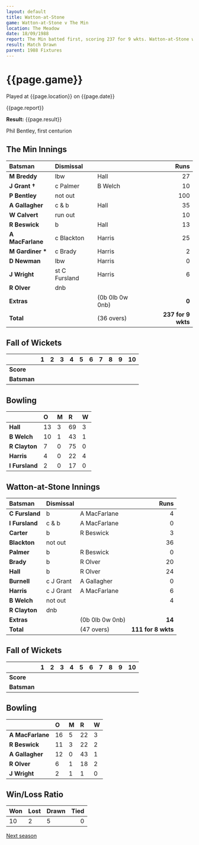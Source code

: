 ```yaml
---
layout: default
title: Watton-at-Stone
game: Watton-at-Stone v The Min
location: The Meadow
date: 18/09/1988
report: The Min batted first, scoring 237 for 9 wkts. Watton-at-Stone were 111 for 8 wkts when time ran out
result: Match Drawn
parent: 1988 Fixtures
---
```


# {{page.game}}

Played at {{page.location}} on {{page.date}}

{{page.report}}

**Result:** {{page.result}}

Phil Bentley, first centurion

## The Min Innings

| Batsman | Dismissal |  | Runs |
|:---|:---|---|---:|
| **M Breddy** | lbw| Hall | 27 | 
| **J Grant &#8224;** | c Palmer | B Welch | 10 | 
| **P Bentley** | not out |  | 100 | 
| **A Gallagher** | c & b | Hall | 35 | 
| **W Calvert** | run out |  | 10 | 
| **R Beswick** | b | Hall | 13 | 
| **A MacFarlane** | c Blackton | Harris | 25 | 
| **M Gardiner &#42;** | c Brady | Harris | 2 | 
| **D Newman** | lbw | Harris | 0 | 
| **J Wright** | st C Fursland | Harris | 6 | 
| **R Olver** | dnb |  |  | 
| **Extras** | | (0b 0lb 0w 0nb) | **0** | 
| **Total** | | (36 overs) | ****237 for 9 wkts**** | 

## Fall of Wickets

| | 1 | 2 | 3 | 4 | 5 | 6 | 7 | 8 | 9 | 10 |
|---|:---:|:---:|:---:|:---:|:---:|:---:|:---:|:---:|:---:|:---:|
| **Score** |  |  |  |  |  |  |  |  |  |  |
| **Batsman** |  |  |  |  |  |  |  |  |  |  |

## Bowling

| | O | M | R | W |
|---|:---|:---|:---|:---|
| **Hall** | 13 | 3 | 69 | 3 | 
| **B Welch** | 10 | 1 | 43 | 1 | 
| **R Clayton** | 7 | 0 | 75 | 0 | 
| **Harris** | 4 | 0 | 22 | 4 | 
| **I Fursland** | 2 | 0 | 17 | 0 | 

## Watton-at-Stone Innings

| Batsman | Dismissal |  | Runs |
|:---|:---|---|---:|
| **C Fursland** | b | A MacFarlane | 4 | 
| **I Fursland** | c & b | A MacFarlane | 0 | 
| **Carter** | b |R Beswick | 3 | 
| **Blackton** | not out |  | 36 | 
| **Palmer** | b | R Beswick | 0 | 
| **Brady** | b | R Olver | 20 |
| **Hall** | b | R Olver | 24 | 
| **Burnell** | c J Grant | A Gallagher | 0 |
| **Harris** | c J Grant | A MacFarlane | 6 | 
| **B Welch** | not out |  | 4 | 
| **R Clayton** | dnb |  |  |
| **Extras** | | (0b 0lb 0w 0nb) | **14** | 
| **Total** | | (47 overs) | ****111 for 8 wkts**** | 

## Fall of Wickets

| | 1 | 2 | 3 | 4 | 5 | 6 | 7 | 8 | 9 | 10 |
|---|:---:|:---:|:---:|:---:|:---:|:---:|:---:|:---:|:---:|:---:|
| **Score** |  |  |  |  |  |  |  |  |  |  |
| **Batsman** |  |  |  |  |  |  |  |  |  |  |

## Bowling

| | O | M | R | W |
|---|:---|:---|:---|:---|
| **A MacFarlane** | 16 | 5 | 22 | 3 | 
| **R Beswick** | 11 | 3 | 22 | 2 | 
| **A Gallagher** | 12 | 0 | 43 | 1 | 
| **R Olver** | 6 | 1 | 18 | 2 | 
| **J Wright** | 2 | 1 | 1 | 0 |

## Win/Loss Ratio

| Won | Lost | Drawn | Tied |
|:---|:---|:---|---:|
| 10 | 2 | 5 | 0 |

[Next season](../1989)